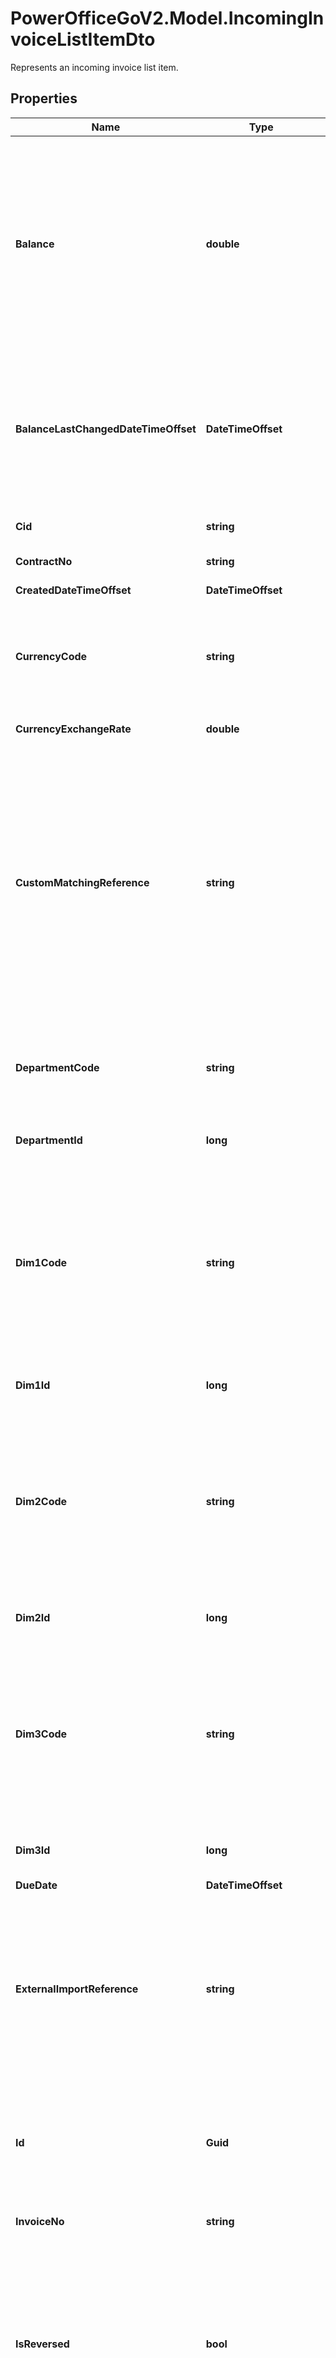 # PowerOfficeGoV2.Model.IncomingInvoiceListItemDto
Represents an incoming invoice list item.

## Properties

Name | Type | Description | Notes
------------ | ------------- | ------------- | -------------
**Balance** | **double** | The balance of the supplier ledger entry this invoice is related to (remaining amount to be paid), in the client currency.  If balance is greater than totalPostedAmount, the entry will have a match in the supplier ledger with at least one other entry with the opposite amount, and those entries will share the same matchId. If the balance is zero, the invoice is considered paid in the GUI. | [optional] [readonly] 
**BalanceLastChangedDateTimeOffset** | **DateTimeOffset** | The timestamp of the last change of the balance property.  This reflect the last changed timestamp of the supplier ledger entry this invoice relates to, and the match state of the sub-ledger entry.  Using this property as filtering is one way of retrieving the payment status of invoices. | [optional] [readonly] 
**Cid** | **string** | The cid number (norwegian: KID), if present. | [optional] [readonly] 
**ContractNo** | **string** | The contract number, if set on the invoice. | [optional] [readonly] 
**CreatedDateTimeOffset** | **DateTimeOffset** | The created timestamp of the invoice voucher. | [optional] [readonly] 
**CurrencyCode** | **string** | The standard currency code for the invoice. Currencies active on the client can be queried using the AccountingSettings service. Currency codes follow the ISO4217 standard. Defaults to *NOK*. | [optional] [readonly] 
**CurrencyExchangeRate** | **double** | The normalized currency exchange rate. Always base 1. | [optional] [readonly] 
**CustomMatchingReference** | **string** | The custom matching reference, if set. This property will only have value on entries created through the API or Import with CustomMatchingReference specified. This property is used for matching purposes in the supplier subledger account, where entries posted with a CustomMatchingReference will be matched immediately with existing entries in the subledger that have the same CustomMatchingReference and opposite amount (unless existing entries are already matched out). | [optional] [readonly] 
**DepartmentCode** | **string** | The code of the department for the invoice, if set. Note that this is the department set in the header of the invoice. The invoice costlines might specify other departments or no department. | [optional] 
**DepartmentId** | **long** | The id of the department, if departmentCode is set on the invoice. | [optional] 
**Dim1Code** | **string** | The code of the dimension 1 associated with the invoice, if set. Note that this is the dimension 1 set in the header of the invoice. The invoice costlines might specify other dimension 1 values or no dimension 1. Dimension 1-3 are customizable dimensions that can be defined and queried using the CustomDimension and CustomDimensionValue serivces. | [optional] [readonly] 
**Dim1Id** | **long** | The id of the dimension 1 associated with the invoice, if dim1Code is set. | [optional] [readonly] 
**Dim2Code** | **string** | The code of the dimension 2 associated with the invoice. Note that this is the dimension 2 set in the header of the invoice. The invoice costlines might specify other dimension 2 values or no dimension 2. Dimension 1-3 are customizable dimensions that can be defined and queried using the CustomDimension and CustomDimensionValue serivces. | [optional] [readonly] 
**Dim2Id** | **long** | The id of the dimension 2 associated with the invoice, if dim2Code is set. | [optional] [readonly] 
**Dim3Code** | **string** | The code of the dimension 3 associated with the invoice. Note that this is the dimension 3 set in the header of the invoice. The invoice costlines might specify other dimension 3 values or no dimension 3. Dimension 1-3 are customizable dimensions that can be defined and queried using the CustomDimension and CustomDimensionValue serivces. | [optional] [readonly] 
**Dim3Id** | **long** | The id of the dimension 3 associated with the invoice, if dim3Code is set. | [optional] [readonly] 
**DueDate** | **DateTimeOffset** | The due date of the invoice. | [optional] [readonly] 
**ExternalImportReference** | **string** | The ExternalImportReference, if set. This property can be set by integrations posting vouchers to Go, in order to reference the external system and ensure a duplicate check (only one instance of the reference can exist for the object type).  Can be used to correlate/duplicate check transactions.  Max 50 characters. | [optional] [readonly] 
**Id** | **Guid** | The identifier of the invoice and the posted voucher. The id is assigned by Go when the voucher is created, and is shared by all transactions within the same voucher (transactions have unique id&#39;s, but share the same property voucherId). | [optional] [readonly] 
**InvoiceNo** | **string** | The invoice number of the invoice. | [optional] [readonly] 
**IsReversed** | **bool** | Gets a flag indicating whether the invoice voucher have been reversed. If true, the invoice voucher have been reversed with a reversal voucher (nullifying the invoice voucher), and the invoice number can be reused. Only possible to reverse an invoice voucher using the IncomingInvoiceVoucher api, and only by the integration that created the invoice voucher originally using this api. | [optional] [readonly] 
**LastChangedDateTimeOffset** | **DateTimeOffset** |     The timestamp of the last change of the invoice.  For posted invoices, no direct invoice information or related account transactions can change, so this property can be expected to be equal to the CreatedDateTimeOffset property. | [optional] [readonly] 
**LocationCode** | **string** | The code of the location dimension associated with the invoice.  Note that this is the location set in the header of the invoice. The invoice lines might specify other location values or no location. | [optional] [readonly] 
**LocationId** | **long** | The id of the location dimension associated with the invoice. | [optional] [readonly] 
**MatchId** | **long** | The match id of the supplier ledger entry this invoice relate to, if present. Available if the invoice have a match with other supplier ledger entries - typically payment transactions. Can be used with the SupplierLedger endpoint to retrive the matched transactions. | [optional] [readonly] 
**NetAmount** | **double** | The net amount of the invoice (vat exclusive). This amount is presented in the currency used on the invoice (the currency given by the currencyCode). | [optional] [readonly] 
**NetPostedAmount** | **double** | The net posted amount of the invoice (vat exclusive). This amount is always presented in the client currency (NOK). Will correspond with the netAmount and the normalized currencyExchangeRate. | [optional] [readonly] 
**ProjectCode** | **string** | The project code, if set on the invoice. Note that this is the project set in the header of the invoice. The invoice costlines might specify other projects or no project. Projects can be queried and identified using the Project service.  Max 50 characters. | [optional] [readonly] 
**ProjectId** | **long** | The project id, if projectCode is set. Projects can be queried and identified using the Project service. | [optional] [readonly] 
**PurchaseOrderReference** | **string** | The purchase order reference, if set. The property can be used to reference purchase order placed to the supplier. | [optional] [readonly] 
**RelatedInvoiceNo** | **string** | The related invoice number. Can be available on supplier credit notes. If available, this property will reference the original invoice being credited. | [optional] [readonly] 
**SupplierId** | **long** | The identifier of the supplier this invoice is related to. | [optional] [readonly] 
**SupplierNo** | **long** | The supplier number for the supplier this invoice relates to. Suppliers can be queried and identified using the Supplier service. | [optional] [readonly] 
**TotalAmount** | **double** | The total amount of the invoice (vat inclusive). This amount is presented in the currency used on the invoice (the currency given by the currencyCode). | [optional] [readonly] 
**TotalPostedAmount** | **double** | The total posted amount of the invoice (vat inclusive). This amount is always presented in the client currency (NOK). Will correspond with the totalAmount and the normalized currencyExchangeRate. | [optional] [readonly] 
**VoucherDate** | **DateTimeOffset** | The date of the invoice voucher. This represents the date of the voucher and the document date of the invoice. | [optional] [readonly] 
**VoucherNo** | **long** | The voucher number of the invoice voucher. This is the voucher number assigned by Go when the voucher was posted.  Voucher numbers are assigned by Go in sequence.  Always present on invoices. | [optional] [readonly] 
**VoucherType** | **IncomingVoucherType** |  | [optional] 

[[Back to Model list]](../../README.md#documentation-for-models) [[Back to API list]](../../README.md#documentation-for-api-endpoints) [[Back to README]](../../README.md)


